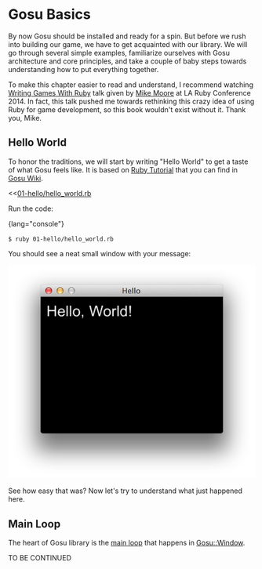 # Gosu Basics

By now Gosu should be installed and ready for a spin. But before we rush into building our game, we
have to get acquainted with our library. We will go through several simple examples, familiarize
ourselves with Gosu architecture and core principles, and take a couple of baby steps towards
understanding how to put everything together.

To make this chapter easier to read and understand, I recommend watching
[Writing Games With Ruby](http://www.confreaks.com/videos/3049-larubyconf2014-writing-games-with-ruby)
talk given by [Mike Moore](http://blowmage.com/) at LA Ruby Conference 2014. In fact, this talk
pushed me towards rethinking this crazy idea of using Ruby for game development, so this book
wouldn't exist without it. Thank you, Mike.

## Hello World

To honor the traditions, we will start by writing "Hello World" to get a taste of what Gosu feels
like. It is based on [Ruby Tutorial](https://github.com/jlnr/gosu/wiki/Ruby-Tutorial) that you can
find in [Gosu Wiki](https://github.com/jlnr/gosu/wiki).

<<[01-hello/hello_world.rb](code/01-hello/hello_world.rb)

Run the code:

{lang="console"}
~~~~~~~~
$ ruby 01-hello/hello_world.rb
~~~~~~~~

You should see a neat small window with your message:

![Hello World](images/01-hello.png)

See how easy that was? Now let's try to understand what just happened here.

## Main Loop

The heart of Gosu library is the [main loop](https://github.com/jlnr/gosu/wiki/Window-Main-Loop)
that happens in [Gosu::Window](http://www.libgosu.org/rdoc/Gosu/Window.html).

TO BE CONTINUED
